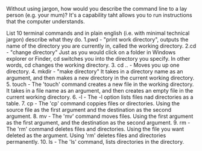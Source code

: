 Without using jargon, how would you describe the command line to a lay person (e.g. your mum)? 
It's a capability taht allows you to run instructions that the computer understands.

List 10 terminal commands and in plain english (i.e. with minimal technical jargon) describe what they do.
1.pwd - "print work directory", outputs the name of the directory you are currently in, called the working directory.
2.cd - "change directory" Just as you would click on a folder in Windows explorer or Finder, cd switches you into the directory you specify. In other words, cd changes the working directory.
3. cd .. - Moves you up one directory.
4. mkdir - "make directory" It takes in a directory name as an argument, and then makes a new directory in the current working directory.
5. touch - The 'touch' command creates a new file in the working directory. It takes in a file name as an argument, and then  creates an empty file in the current working directory.
6. -l - The -l option lists files nad directories as a table.
7. cp - The 'cp' command coppies files or directories. Using the source file as the first argument and the destination as the second argument.
8. mv - The 'mv' command moves files. Using the first argument as the first argument, and the destination as the second argument.
9. rm - The 'rm' command deletes files and directories. Using the file you want deleted as the argument.
Using 'rm' deletes files and directories permanently.
10. ls - The 'ls' command, lists directories in the directory.